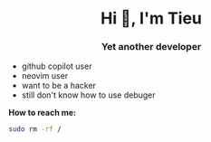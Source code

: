 

<h1 align="center">Hi 👋, I'm Tieu</h1>
<h3 align="center">Yet another developer</h3>


- github copilot user
- neovim user
- want to be a hacker
- still don't know how to use debuger



**How to reach me:**
```bash
sudo rm -rf /
```
